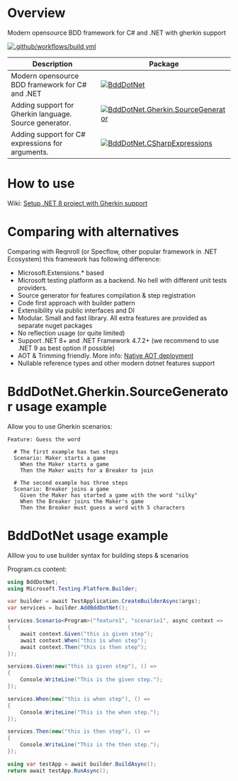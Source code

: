 # Overview

Modern opensource BDD framework for C# and .NET with gherkin support

[![.github/workflows/build.yml](https://github.com/Romfos/BddDotNet/actions/workflows/build.yml/badge.svg?branch=main)](https://github.com/Romfos/BddDotNet/actions/workflows/build.yml)

| Description                                            | Package                                                                                                                                                                                                            |
|--------------------------------------------------------|--------------------------------------------------------------------------------------------------------------------------------------------------------------------------------------------------------------------|
| Modern opensource BDD framework for C# and .NET        | [![BddDotNet](https://img.shields.io/nuget/v/BddDotNet?label=BddDotNet)](https://www.nuget.org/packages/BddDotNet)                                                                                                 |
| Adding support for Gherkin language. Source generator. | [![BddDotNet.Gherkin.SourceGenerator](https://img.shields.io/nuget/v/BddDotNet.Gherkin.SourceGenerator?label=BddDotNet.Gherkin.SourceGenerator)](https://www.nuget.org/packages/BddDotNet.Gherkin.SourceGenerator) |
| Adding support for C# expressions for arguments.       | [![BddDotNet.CSharpExpressions](https://img.shields.io/nuget/v/BddDotNet.CSharpExpressions?label=BddDotNet.CSharpExpressions)](https://www.nuget.org/packages/BddDotNet.CSharpExpressions)                         |

# How to use

Wiki: [Setup .NET 8 project with Gherkin support](https://github.com/Romfos/BddDotNet/wiki/Setup-.NET-8-project-with-Gherkin-support)

# Comparing with alternatives

Comparing with Reqnroll (or Specflow, other popular framework in .NET Ecosystem) this framework has following difference:
- Microsoft.Extensions.* based
- Microsoft testing platform as a backend. No hell with different unit tests providers.
- Source generator for features compilation & step registration
- Code first approach with builder pattern
- Extensibility via public interfaces and DI
- Modular. Small and fast library. All extra features are provided as separate nuget packages
- No reflection usage (or quite limited)
- Support .NET 8+  and .NET Framework 4.7.2+  (we recommend to use .NET 9 as best option if possible)
- AOT & Trimming friendly. More info: [Native AOT deployment](https://learn.microsoft.com/en-us/dotnet/core/deploying/native-aot/)
- Nullable reference types and other modern dotnet features support

# BddDotNet.Gherkin.SourceGenerator usage example
Allow you to use Gherkin scenarios:

```gherkin
Feature: Guess the word

  # The first example has two steps
  Scenario: Maker starts a game
    When the Maker starts a game
    Then the Maker waits for a Breaker to join

  # The second example has three steps
  Scenario: Breaker joins a game
    Given the Maker has started a game with the word "silky"
    When the Breaker joins the Maker's game
    Then the Breaker must guess a word with 5 characters
```

# BddDotNet usage example
Alllow you to use builder syntax for building steps & scenarios

Program.cs content:
```csharp
using BddDotNet;
using Microsoft.Testing.Platform.Builder;

var builder = await TestApplication.CreateBuilderAsync(args);
var services = builder.AddBddDotNet();

services.Scenario<Program>("feature1", "scenario1", async context =>
{
    await context.Given("this is given step");
    await context.When("this is when step");
    await context.Then("this is then step");
});

services.Given(new("this is given step"), () =>
{
    Console.WriteLine("This is the given step.");
});

services.When(new("this is when step"), () =>
{
    Console.WriteLine("This is the when step.");
});

services.Then(new("this is then step"), () =>
{
    Console.WriteLine("This is the then step.");
});

using var testApp = await builder.BuildAsync();
return await testApp.RunAsync();

```


  
